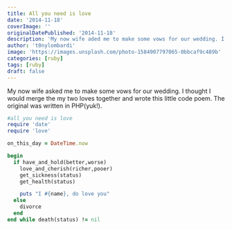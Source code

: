 ```yaml
---
title: All you need is love
date: '2014-11-18'
coverImage: ''
originalDatePublished: '2014-11-18'
description: 'My now wife aded me to make some vows for our wedding. I thought I would merge the two loves together and wrote this little code poem. The original was written in PHP.'
author: 't0nylombardi'
image: 'https://images.unsplash.com/photo-1584907797065-0bbcaf9c489b'
categories: [ruby]
tags: [ruby]
draft: false
---
```


My now wife asked me to make some vows for our wedding. I thought I would merge the my two loves together and wrote this little code poem. The original was written in PHP(yuk!).

```ruby
#all you need is love
require 'date'
require 'love'

on_this_day = DateTime.now

begin
  if have_and_hold(better,worse)
    love_and_cherish(richer,pooer)
    get_sickness(status)
    get_health(status)

    puts "I #{name}, do love you"
  else
    divorce
  end
end while death(status) != nil
```
